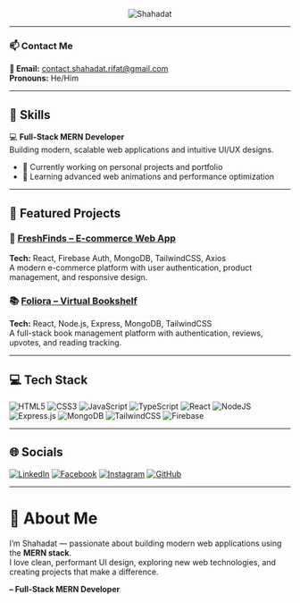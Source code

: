 <!-- 🖼️ Profile Banner -->
<p align="center">
  <img src="https://i.ibb.co/LDtgVYSQ/rifat.jpg" alt="Shahadat">
</p>


---

### 📫 Contact Me
**📧 Email:** contact.shahadat.rifat@gmail.com  
**Pronouns:** He/Him  

---

## 💼 Skills
💻 **Full-Stack MERN Developer**  
Building modern, scalable web applications and intuitive UI/UX designs.  

- 🔭 Currently working on personal projects and portfolio  
- 🌱 Learning advanced web animations and performance optimization  

---

## 🚀 Featured Projects

### 🛒 [FreshFinds – E-commerce Web App](#)
**Tech:** React, Firebase Auth, MongoDB, TailwindCSS, Axios  
A modern e-commerce platform with user authentication, product management, and responsive design.

### 📚 [Foliora – Virtual Bookshelf](#)
**Tech:** React, Node.js, Express, MongoDB, TailwindCSS  
A full-stack book management platform with authentication, reviews, upvotes, and reading tracking.

---

## 💻 Tech Stack
![HTML5](https://img.shields.io/badge/html5-%23E34F26?style=for-the-badge&logo=html5&logoColor=white)
![CSS3](https://img.shields.io/badge/css3-%231572B6?style=for-the-badge&logo=css3&logoColor=white)
![JavaScript](https://img.shields.io/badge/javascript-%23323330?style=for-the-badge&logo=javascript&logoColor=%23F7DF1E)
![TypeScript](https://img.shields.io/badge/typescript-%23007ACC?style=for-the-badge&logo=typescript&logoColor=white)
![React](https://img.shields.io/badge/react-%2320232a?style=for-the-badge&logo=react&logoColor=%2361DAFB)
![NodeJS](https://img.shields.io/badge/node.js-6DA55F?style=for-the-badge&logo=node.js&logoColor=white)
![Express.js](https://img.shields.io/badge/express.js-%23404d59?style=for-the-badge&logo=express&logoColor=%2361DAFB)
![MongoDB](https://img.shields.io/badge/mongodb-%234ea94b?style=for-the-badge&logo=mongodb&logoColor=white)
![TailwindCSS](https://img.shields.io/badge/tailwindcss-38B2AC?style=for-the-badge&logo=tailwind-css&logoColor=white)
![Firebase](https://img.shields.io/badge/firebase-%23039BE5?style=for-the-badge&logo=firebase&logoColor=white)

---

## 🌐 Socials
[![LinkedIn](https://img.shields.io/badge/LinkedIn-%230077B5.svg?logo=linkedin&logoColor=white)](https://www.linkedin.com/in/shahadat-rifat/)
[![Facebook](https://img.shields.io/badge/Facebook-%231877F2.svg?logo=Facebook&logoColor=white)](https://www.facebook.com/shahadat.rifat)
[![Instagram](https://img.shields.io/badge/Instagram-%23E4405F.svg?logo=Instagram&logoColor=white)](https://www.instagram.com/shahadat.rifat)
[![GitHub](https://img.shields.io/badge/github-%23121011.svg?style=for-the-badge&logo=github&logoColor=white)](https://github.com/shahadat-rifat)

---

# 💫 About Me
I’m Shahadat — passionate about building modern web applications using the **MERN stack**.  
I love clean, performant UI design, exploring new web technologies, and creating projects that make a difference.  

**– Full-Stack MERN Developer**

